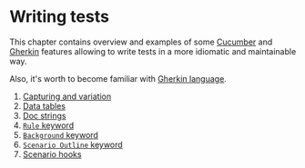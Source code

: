 Writing tests
=============

This chapter contains overview and examples of some [Cucumber] and [Gherkin] features allowing to write tests in a more idiomatic and maintainable way.

Also, it's worth to become familiar with [Gherkin language][1].

1. [Capturing and variation](capturing.md)
2. [Data tables](data_tables.md)
3. [Doc strings](doc_strings.md)
4. [`Rule` keyword](rule.md)
5. [`Background` keyword](background.md)
6. [`Scenario Outline` keyword](scenario_outline.md)
7. [Scenario hooks](hooks.md)




[Cucumber]: https://cucumber.io
[Gherkin]: https://cucumber.io/docs/gherkin
[1]: https://cucumber.io/docs/gherkin/reference
